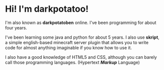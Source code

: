# Hi! I'm darkpotatoo!
I'm also known as **darkpotatoben** online. I've been programming for about four years.

I've been learning some java and python for about 5 years.
I also use **skript**, a simple english-based minecraft server plugin that allows you to write code for almost anything imaginable if you know how to use it.

I also have a good knowledge of HTML5 and CSS, although you can barely call those programming languages. (Hypertext ***Markup*** Language)

<!--
**darkpotatoo/darkpotatoo** is a ✨ _special_ ✨ repository because its `README.md` (this file) appears on your GitHub profile.

Here are some ideas to get you started:

- 🔭 I’m currently working on ...
- 🌱 I’m currently learning ...
- 👯 I’m looking to collaborate on ...
- 🤔 I’m looking for help with ...
- 💬 Ask me about ...
- 📫 How to reach me: ...
- 😄 Pronouns: ...
- ⚡ Fun fact: ...
-->
